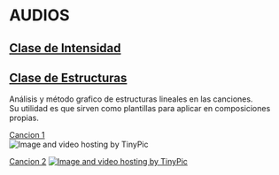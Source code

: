 # AUDIOS
 
## [Clase de Intensidad](https://archive.org/details/ClaseDeIntensidad) 

## [Clase de Estructuras](https://archive.org/details/ClaseEstructuras) 

Análisis y método grafico de estructuras lineales en las canciones.   
Su utilidad es que sirven como plantillas para aplicar en composiciones propias.

[Cancion 1](https://www.youtube.com/watch?v=y7lCrkcknek)  
<img src="http://i61.tinypic.com/dy6khu.jpg" border="0" alt="Image and video hosting by TinyPic"></a>

 [Cancion 2](https://www.youtube.com/watch?v=IxxstCcJlsc) 
<a href="http://es.tinypic.com?ref=333zbjt" target="_blank"><img src="http://i61.tinypic.com/333zbjt.jpg" border="0" alt="Image and video hosting by TinyPic"></a>
